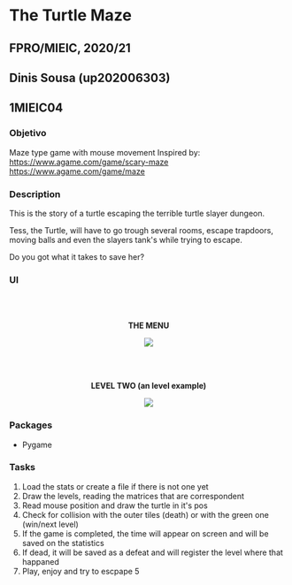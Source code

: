# The Turtle Maze
## FPRO/MIEIC, 2020/21
## Dinis Sousa (up202006303)
## 1MIEIC04

### Objetivo
Maze type game with mouse movement
Inspired by:
https://www.agame.com/game/scary-maze
https://www.agame.com/game/maze


### Description

This is the story of a turtle escaping the terrible turtle slayer dungeon.

Tess, the Turtle, will have to go trough several rooms, escape trapdoors, moving balls and even the slayers tank's while trying to escape.

Do you got what it takes to save her?

### UI

<br><br>


<p align="center">
  <b> THE MENU </b> 
</p>
  

<p align="center">
  <img src="https://user-images.githubusercontent.com/70693990/105606020-c8c49e00-5d8e-11eb-83a1-447ea4727b30.PNG">
</p>

<br><br>

<p align="center">
  <b> LEVEL TWO (an level example) </b> 
</p>

<p align="center">
  <img src="https://user-images.githubusercontent.com/70693990/105606250-23aac500-5d90-11eb-9799-5fcab36c7baf.PNG">
</p>

### Packages

- Pygame

### Tasks
1. Load the stats or create a file if there is not one yet
2. Draw the levels, reading the matrices that are correspondent
3. Read mouse position and draw the turtle in it's pos
3. Check for collision with the outer tiles (death) or with the green one (win/next level)
4. If the game is completed, the time will appear on screen and will be saved on the statistics
4. If dead, it will be saved as a defeat and will register the level where that happaned
5. Play, enjoy and try to escpape
5
